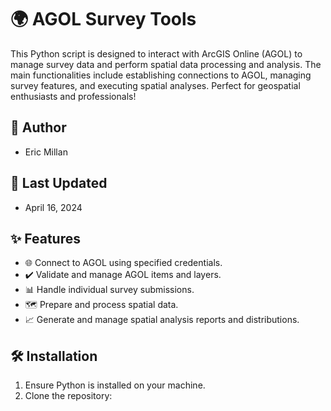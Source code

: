 # 🌍 AGOL Survey Tools

This Python script is designed to interact with ArcGIS Online (AGOL) to manage survey data and perform spatial data processing and analysis. The main functionalities include establishing connections to AGOL, managing survey features, and executing spatial analyses. Perfect for geospatial enthusiasts and professionals!

## 📝 Author
- Eric Millan

## 📅 Last Updated
- April 16, 2024

## ✨ Features
- 🌐 Connect to AGOL using specified credentials.
- ✔️ Validate and manage AGOL items and layers.
- 📊 Handle individual survey submissions.
- 🗺️ Prepare and process spatial data.
- 📈 Generate and manage spatial analysis reports and distributions.

## 🛠 Installation

1. Ensure Python is installed on your machine.
2. Clone the repository:
